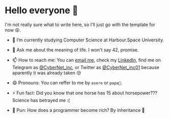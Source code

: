 # Hello everyone 👋

I'm not really sure what to write here, so I'll just go with the template for now 😝.

- 🔭 I’m currently studying Computer Science at Harbour.Space University.

- 💬 Ask me about the meaning of life. I won't say 42, promise.

- 📫 How to reach me: You can [email me](mailto:fvaldes0109@gmail.com), check my [LinkedIn](https://www.linkedin.com/in/fvaldes0109), find me on Telegram as [@CyberNet_inc](https://t.me/CyberNet_inc), or Twitter as [@CyberNet_inc01](https://twitter.com/CyberNet_inc01) because aparently it was already taken 😒

- 😄 Pronouns: You can reffer to me by `asere` or `papa🥔`.

- ⚡ Fun fact: Did you know that one horse has 15 about horsepower??? Science has betrayed me :(

- 🤡 Pun: How does a programmer become rich? By inheritance 🥁
